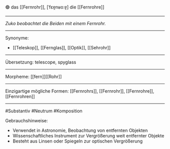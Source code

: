 🟢 das [[Fernrohr]], [ˈfɛɐ̯nʁoːɐ̯]
die [[Fernrohre]]

---
_Zuko beobachtet die Beiden mit einem Fernrohr._

---
Synonyme:
- [[Teleskop]], [[Fernglas]], [[Optik]], [[Sehrohr]]

---
Übersetzung: telescope, spyglass

---
Morpheme:
[[fern]][[Rohr]]

---
Einzigartige mögliche Formen: [[Fernrohrs]], [[Fernrohr]], [[Fernrohre]], [[Fernrohren]]

---
#Substantiv #Neutrum #Komposition

Gebrauchshinweise:
- Verwendet in Astronomie, Beobachtung von entfernten Objekten
- Wissenschaftliches Instrument zur Vergrößerung weit entfernter Objekte
- Besteht aus Linsen oder Spiegeln zur optischen Vergrößerung